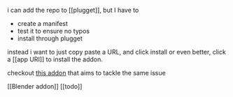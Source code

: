 i can add the repo to [[plugget]], but I have to 
- create a manifest
- test it to ensure no typos
- install through plugget

instead i want to just copy paste a URL, and click install
or even better, click a [[app URI]] to install the addon.

checkout [this addon](https://github.com/spectralvectors/GrabAddons) that aims to tackle the same issue

[[Blender addon]]
[[todo]]